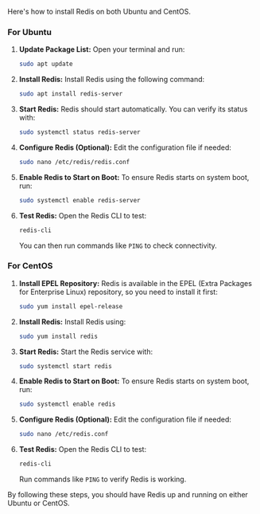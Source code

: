 Here's how to install Redis on both Ubuntu and CentOS.

### For Ubuntu

1. **Update Package List:**
   Open your terminal and run:
   ```bash
   sudo apt update
   ```

2. **Install Redis:**
   Install Redis using the following command:
   ```bash
   sudo apt install redis-server
   ```

3. **Start Redis:**
   Redis should start automatically. You can verify its status with:
   ```bash
   sudo systemctl status redis-server
   ```

4. **Configure Redis (Optional):**
   Edit the configuration file if needed:
   ```bash
   sudo nano /etc/redis/redis.conf
   ```

5. **Enable Redis to Start on Boot:**
   To ensure Redis starts on system boot, run:
   ```bash
   sudo systemctl enable redis-server
   ```

6. **Test Redis:**
   Open the Redis CLI to test:
   ```bash
   redis-cli
   ```
   You can then run commands like `PING` to check connectivity.

### For CentOS

1. **Install EPEL Repository:**
   Redis is available in the EPEL (Extra Packages for Enterprise Linux) repository, so you need to install it first:
   ```bash
   sudo yum install epel-release
   ```

2. **Install Redis:**
   Install Redis using:
   ```bash
   sudo yum install redis
   ```

3. **Start Redis:**
   Start the Redis service with:
   ```bash
   sudo systemctl start redis
   ```

4. **Enable Redis to Start on Boot:**
   To ensure Redis starts on system boot, run:
   ```bash
   sudo systemctl enable redis
   ```

5. **Configure Redis (Optional):**
   Edit the configuration file if needed:
   ```bash
   sudo nano /etc/redis.conf
   ```

6. **Test Redis:**
   Open the Redis CLI to test:
   ```bash
   redis-cli
   ```
   Run commands like `PING` to verify Redis is working.

By following these steps, you should have Redis up and running on either Ubuntu or CentOS.